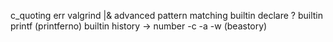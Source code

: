 c_quoting err valgrind
|&
advanced pattern matching
builtin declare ?
builtin printf (printferno)
builtin history -> number -c -a -w (beastory)
